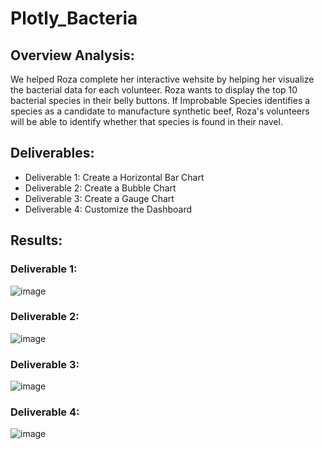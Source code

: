 # Plotly_Bacteria
## Overview Analysis:
We helped Roza complete her interactive wehsite by helping her visualize the bacterial data for each volunteer. Roza wants to display the top 10 bacterial species in their belly buttons. If Improbable Species identifies a species as a candidate to manufacture synthetic beef, Roza's volunteers will be able to identify whether that species is found in their navel.

## Deliverables:
- Deliverable 1: Create a Horizontal Bar Chart
- Deliverable 2: Create a Bubble Chart
- Deliverable 3: Create a Gauge Chart
- Deliverable 4: Customize the Dashboard

## Results:
### Deliverable 1:
![image](https://user-images.githubusercontent.com/90146132/149678789-d4ea9883-e08b-47ae-afbb-8cd0f2c9108f.png)

### Deliverable 2:
![image](https://user-images.githubusercontent.com/90146132/149678805-05d28b5b-02df-465e-a9a9-effc747930d6.png)

### Deliverable 3:
![image](https://user-images.githubusercontent.com/90146132/149678821-0a72d19f-12bd-4d7b-91b3-311f9e516b03.png)

### Deliverable 4:
![image](https://user-images.githubusercontent.com/90146132/149678846-4aa7ff40-81c1-4277-ba84-9e21fcbe87d0.png)
